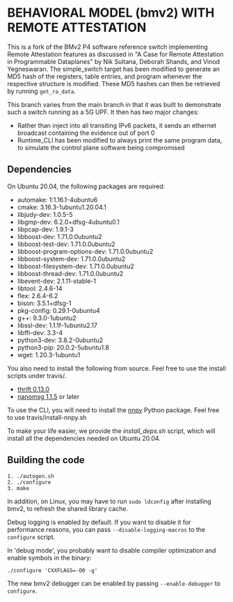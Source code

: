 # BEHAVIORAL MODEL (bmv2) WITH REMOTE ATTESTATION

This is a fork of the BMv2 P4 software reference switch implementing Remote Attestation features as discussed in "A Case for Remote Attestation in Programmable Dataplanes" by Nik Sultana, Deborah Shands, and Vinod Yegneswaran. The simple_switch target has been modified to generate an MD5 hash of the registers, table entries, and program whenever the respective structure is modified. These MD5 hashes can then be retrieved by running `get_ra_data`. 

This branch varies from the main branch in that it was built to demonstrate such a switch running as a 5G UPF. It then has two major changes:
- Rather than inject into all transiting IPv6 packets, it sends an ethernet broadcast containing the evidence out of port 0
- Runtime_CLI has been modified to always print the same program data, to simulate the control plane software being compromised

## Dependencies

On Ubuntu 20.04, the following packages are required:

- automake: 1:1.16.1-4ubuntu6
- cmake: 3.16.3-1ubuntu1.20.04.1
- libjudy-dev: 1.0.5-5
- libgmp-dev: 6.2.0+dfsg-4ubuntu0.1
- libpcap-dev: 1.9.1-3
- libboost-dev: 1.71.0.0ubuntu2
- libboost-test-dev: 1.71.0.0ubuntu2
- libboost-program-options-dev: 1.71.0.0ubuntu2
- libboost-system-dev: 1.71.0.0ubuntu2
- libboost-filesystem-dev: 1.71.0.0ubuntu2
- libboost-thread-dev: 1.71.0.0ubuntu2
- libevent-dev: 2.1.11-stable-1
- libtool: 2.4.6-14
- flex: 2.6.4-6.2
- bison: 3.5.1+dfsg-1
- pkg-config: 0.29.1-0ubuntu4
- g++: 9.3.0-1ubuntu2
- libssl-dev: 1.1.1f-1ubuntu2.17
- libffi-dev: 3.3-4
- python3-dev: 3.8.2-0ubuntu2
- python3-pip: 20.0.2-5ubuntu1.8
- wget: 1.20.3-1ubuntu1


You also need to install the following from source. Feel free to use the
install scripts under travis/.

- [thrift 0.13.0](https://github.com/apache/thrift/releases/tag/0.13.0)
- [nanomsg 1.1.5](https://github.com/nanomsg/nanomsg/releases/tag/1.1.5) or
  later

To use the CLI, you will need to install the
[nnpy](https://github.com/nanomsg/nnpy) Python package. Feel free to use
travis/install-nnpy.sh

To make your life easier, we provide the *install_deps.sh* script, which will
install all the dependencies needed on Ubuntu 20.04.

## Building the code

    1. ./autogen.sh
    2. ./configure
    3. make

In addition, on Linux, you may have to run `sudo ldconfig` after installing
bmv2, to refresh the shared library cache.

Debug logging is enabled by default. If you want to disable it for performance
reasons, you can pass `--disable-logging-macros` to the `configure` script.

In 'debug mode', you probably want to disable compiler optimization and enable
symbols in the binary:

    ./configure 'CXXFLAGS=-O0 -g'

The new bmv2 debugger can be enabled by passing `--enable-debugger` to
`configure`.

